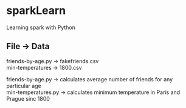 # sparkLearn
Learning spark with Python

File -> Data  
-------------

friends-by-age.py -> fakefriends.csv  
min-temperatures -> 1800.csv


friends-by-age.py -> calculates average number of friends for any particular age  
min-temperatures.py -> calculates minimum temperature in Paris and Prague sinc 1800
